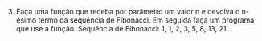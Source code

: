 3. Faça uma função que receba por parâmetro um valor n e devolva o n-ésimo termo da
sequência de Fibonacci. Em seguida faça um programa que use a função. Sequência de
Fibonacci: 1, 1, 2, 3, 5, 8, 13, 21...
